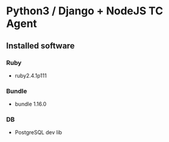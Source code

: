 # Python3 / Django + NodeJS TC Agent

## Installed software

### Ruby
* ruby2.4.1p111

### Bundle
* bundle 1.16.0

### DB
* PostgreSQL dev lib
